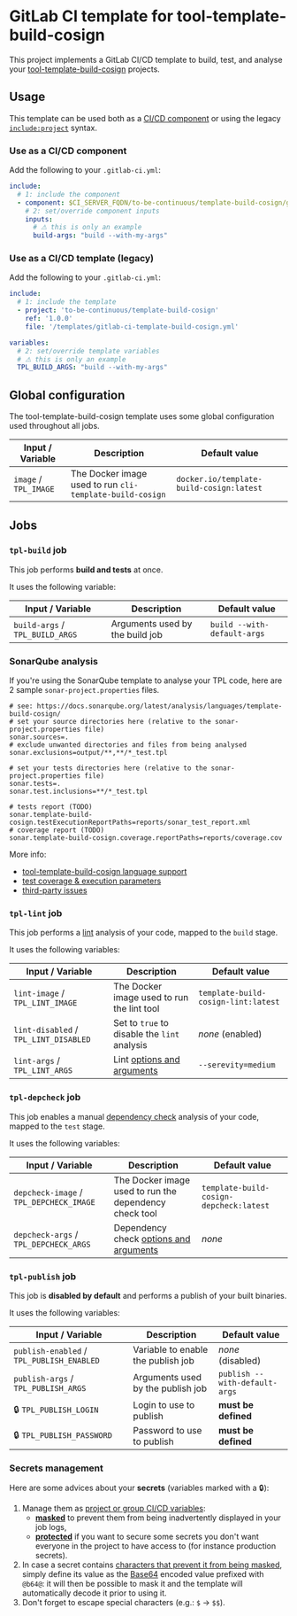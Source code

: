 # GitLab CI template for tool-template-build-cosign

This project implements a GitLab CI/CD template to build, test, and analyse your [tool-template-build-cosign](dont-exist) projects.

## Usage

This template can be used both as a [CI/CD component](https://docs.gitlab.com/ee/ci/components/#use-a-component) 
or using the legacy [`include:project`](https://docs.gitlab.com/ee/ci/yaml/index.html#includeproject) syntax.

### Use as a CI/CD component

Add the following to your `.gitlab-ci.yml`:

```yaml
include:
  # 1: include the component
  - component: $CI_SERVER_FQDN/to-be-continuous/template-build-cosign/gitlab-ci-template-build-cosign@1.0.0
    # 2: set/override component inputs
    inputs:
      # ⚠ this is only an example
      build-args: "build --with-my-args"
```

### Use as a CI/CD template (legacy)

Add the following to your `.gitlab-ci.yml`:

```yaml
include:
  # 1: include the template
  - project: 'to-be-continuous/template-build-cosign'
    ref: '1.0.0'
    file: '/templates/gitlab-ci-template-build-cosign.yml'

variables:
  # 2: set/override template variables
  # ⚠ this is only an example
  TPL_BUILD_ARGS: "build --with-my-args"
```

## Global configuration

The tool-template-build-cosign template uses some global configuration used throughout all jobs.

| Input / Variable      | Description                            | Default value     |
| --------------------- | -------------------------------------- | ----------------- |
| `image` / `TPL_IMAGE` | The Docker image used to run `cli-template-build-cosign` | `docker.io/template-build-cosign:latest` |

## Jobs

### `tpl-build` job

This job performs **build and tests** at once.

It uses the following variable:

| Input / Variable      | Description                              | Default value     |
| --------------------- | ---------------------------------------- | ----------------- |
| `build-args` / `TPL_BUILD_ARGS`      | Arguments used by the build job          | `build --with-default-args` |

### SonarQube analysis

If you're using the SonarQube template to analyse your TPL code, here are 2 sample `sonar-project.properties` files.

```properties
# see: https://docs.sonarqube.org/latest/analysis/languages/template-build-cosign/
# set your source directories here (relative to the sonar-project.properties file)
sonar.sources=.
# exclude unwanted directories and files from being analysed
sonar.exclusions=output/**,**/*_test.tpl

# set your tests directories here (relative to the sonar-project.properties file)
sonar.tests=.
sonar.test.inclusions=**/*_test.tpl

# tests report (TODO)
sonar.template-build-cosign.testExecutionReportPaths=reports/sonar_test_report.xml
# coverage report (TODO)
sonar.template-build-cosign.coverage.reportPaths=reports/coverage.cov
```

More info:

* [tool-template-build-cosign language support](https://docs.sonarqube.org/latest/analysis/languages/template-build-cosign/)
* [test coverage & execution parameters](https://docs.sonarqube.org/latest/analysis/coverage/)
* [third-party issues](https://docs.sonarqube.org/latest/analysis/external-issues/)

### `tpl-lint` job

This job performs a [lint](link-to-the-tool) analysis of your code, mapped to the `build` stage.

It uses the following variables:

| Input / Variable      | Description                                | Default value     |
| --------------------- | ------------------------------------------ | ----------------- |
| `lint-image` / `TPL_LINT_IMAGE`      | The Docker image used to run the lint tool | `template-build-cosign-lint:latest` |
| `lint-disabled` / `TPL_LINT_DISABLED`   | Set to `true` to disable the `lint` analysis| _none_ (enabled) |
| `lint-args` / `TPL_LINT_ARGS`       | Lint [options and arguments](link-to-the-cli-options) | `--serevity=medium` |

### `tpl-depcheck` job

This job enables a manual [dependency check](link-to-the-tool) analysis of your code, mapped to the `test` stage.

It uses the following variables:

| Input / Variable      | Description                                | Default value     |
| --------------------- | ------------------------------------------ | ----------------- |
| `depcheck-image` / `TPL_DEPCHECK_IMAGE`  | The Docker image used to run the dependency check tool | `template-build-cosign-depcheck:latest` |
| `depcheck-args` / `TPL_DEPCHECK_ARGS`   | Dependency check [options and arguments](link-to-the-cli-options) | _none_ |

### `tpl-publish` job

This job is **disabled by default** and performs a publish of your built binaries.

It uses the following variables:

| Input / Variable      | Description                            | Default value     |
| --------------------- | -------------------------------------- | ----------------- |
| `publish-enabled` / `TPL_PUBLISH_ENABLED` | Variable to enable the publish job     | _none_ (disabled) |
| `publish-args` / `TPL_PUBLISH_ARGS`    | Arguments used by the publish job      | `publish --with-default-args` |
| :lock: `TPL_PUBLISH_LOGIN` | Login to use to publish           | **must be defined** |
| :lock: `TPL_PUBLISH_PASSWORD` | Password to use to publish     | **must be defined** |

### Secrets management

Here are some advices about your **secrets** (variables marked with a :lock:):

1. Manage them as [project or group CI/CD variables](https://docs.gitlab.com/ee/ci/variables/#define-a-cicd-variable-in-the-ui):
    * [**masked**](https://docs.gitlab.com/ee/ci/variables/#mask-a-cicd-variable) to prevent them from being inadvertently
      displayed in your job logs,
    * [**protected**](https://docs.gitlab.com/ee/ci/variables/#protect-a-cicd-variable) if you want to secure some secrets
      you don't want everyone in the project to have access to (for instance production secrets).
2. In case a secret contains [characters that prevent it from being masked](https://docs.gitlab.com/ee/ci/variables/#mask-a-cicd-variable), 
  simply define its value as the [Base64](https://en.wikipedia.org/wiki/Base64) encoded value prefixed with `@b64@`:
  it will then be possible to mask it and the template will automatically decode it prior to using it.
3. Don't forget to escape special characters (e.g.: `$` -> `$$`).
